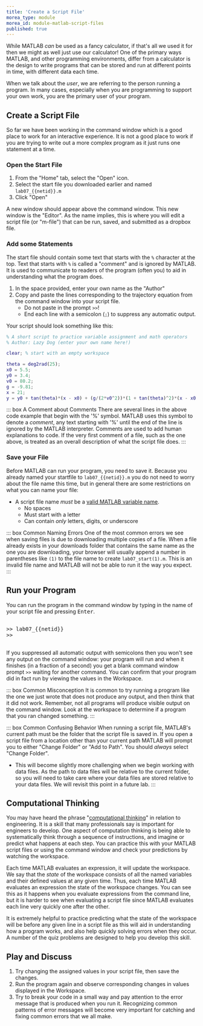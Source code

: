 ```yaml
---
title: 'Create a Script File'
morea_type: module
morea_id: module-matlab-script-files
published: true
---
```

While MATLAB *can* be used as a fancy calculator, if that's all we
used it for then we might as well just use our calculator! One of the
primary ways MATLAB, and other programming environments, differ from a
calculator is the design to write programs that can be stored and run
at different points in time, with different data each time.

When we talk about the *user*, we are referring to the person running
a program. In many cases, especially when you are programming to
support your own work, you are the primary user of your program.

## Create a Script File

So far we have been working in the command window which is a good
place to work for an interactive experience. It is not a good place to
work if you are trying to write out a more complex program as it just
runs one statement at a time. 

### Open the Start File

1. From the "Home" tab, select the "Open" icon.
2. Select the start file you downloaded earlier and named `lab07_{{netid}}.m`
3. Click "Open"

A new window should appear above the command window. This new window
is the "Editor". As the name implies, this is where you will edit a
script file (or "m-file") that can be run, saved, and submitted as a
dropbox file.

### Add some Statements

The start file should contain some text that starts with the `%`
character at the top. Text that starts with `%` is called a "comment"
and is ignored by MATLAB. It is used to communicate to readers of the
program (often you) to aid in understanding what the program does. 

1. In the space provided, enter your own name as the "Author"
2. Copy and paste the lines corresponding to the trajectory equation from the
   command window into your script file.
   - Do not paste in the prompt `>>`!
   - End each line with a semicolon (`;`) to suppress any automatic output.
   
Your script should look something like this:

``` matlab
% A short script to practice variable assignment and math operators
% Author: Lazy Dog (enter your own name here!)

clear; % start with an empty workspace

theta = deg2rad(25);
x0 = 5.5;
y0 = 3.4;
v0 = 80.2;
g = -9.81;
x = 21;
y = y0 + tan(theta)*(x - x0) + (g/(2*v0^2))*(1 + tan(theta)^2)*(x - x0)^2;
```

::: box A Comment about Comments 
There are several lines in the above
code example that begin with the '%' symbol. MATLAB uses this symbol
to denote a *comment*, any text starting with '%' until the end of the
line is ignored by the MATLAB interpreter. Comments are used to add human explanations to code. If the very first comment of a file, such as the one above, is treated as an overall description of what the script file does.
:::

### Save your File

Before MATLAB can run your program, you need to save it. Because you
already named your startfile to `lab07_{{netid}}.m` you do not need to
worry about the file name this time, but in general there are some
restrictions on what you can name your file:

- A script file name *must* be a [valid MATLAB variable name](https://www.mathworks.com/help/matlab/matlab_prog/variable-names.html).
  - No spaces
  - Must start with a letter
  - Can contain *only* letters, digits, or underscore

::: box Common Naming Errors 
One of the most common errors we see when
saving files is due to downloading multiple copies of a file. When a
file already exists in your downloads folder that contains the same
name as the one you are downloading, your browser will usually append
a number in parentheses like `(1)` to the file name to create
`lab07_start(1).m`. This is an invalid file name and MATLAB will not
be able to run it the way you expect.
:::

## Run your Program

You can run the program in the command window by typing in the name of
your script file and pressing <kbd>Enter</kbd>.

<pre class="env-matlab">
<samp>
>> lab07_{{netid}}
>>
</samp>
</pre>

If you suppressed all automatic output with semicolons then you won't
see any output on the command window: your program will run and when
it finishes (in a fraction of a second) you get a blank command window
prompt `>>` waiting for another command. You can confirm that your
program did in fact run by viewing the values in the Workspace.

::: box Common Misconception
It is common to try running a program like the one we just wrote that does not produce any output, and then think that it did not work. Remember, not all programs will produce visible output on the command window. Look at the workspace to determine if a program that you ran changed something.
:::

::: box Common Confusing Behavior 
When running a script file, MATLAB's
current path must be the folder that the script file is saved in. If
you open a script file from a location other than your current path
MATLAB will prompt you to either "Change Folder" or "Add to Path". You
should *always* select "Change Folder".

- This will become slightly more challenging when we begin working with data files. As the path to data files will be relative to the current folder, so you will need to take care where your data files are stored relative to your data files. We will revisit this point in a future lab.
:::

## Computational Thinking

You may have heard the phrase "[computational
thinking](https://en.wikipedia.org/wiki/Computational_thinking)" in
relation to engineering. It is a skill that many professionals say is
important for engineers to develop. One aspect of computation thinking
is being able to systematically think through a sequence of
instructions, and imagine or predict what happens at each step. You
can practice this with your MATLAB script files or using the command
window and check your predictions by watching the workspace.

Each time MATLAB evaluates an expression, it will update the
workspace. We say that the *state* of the workspace consists of all
the named variables and their defined values at any given time. Thus,
each time MATLAB evaluates an expression the state of the workspace
changes.  You can see this as it happens when you evaluate expressions
from the command line, but it is harder to see when evaluating a
script file since MATLAB evaluates each line very quickly one after
the other.

It is extremely helpful to practice predicting what the state of the
workspace will be before any given line in a script file as this will
aid in understanding how a program works, and also help quickly
solving errors when they occur. A number of the quiz problems are
designed to help you develop this skill.

## Play and Discuss

1. Try changing the assigned values in your script file, then save the changes.
2. Run the program again and observe corresponding changes in values
   displayed in the Workspace.
3. Try to break your code in a small way and pay attention to the
   error message that is produced when you run it. Recognizing common
   patterns of error messages will become very important for catching
   and fixing common errors that we all make.
